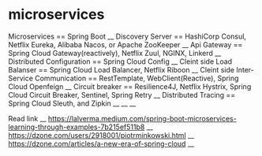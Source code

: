 # microservices


Microservices == Spring Boot __
Discovery Server ==  HashiCorp Consul, Netflix Eureka, Alibaba Nacos, or Apache ZooKeeper  __
Api Gateway == Spring Cloud Gateway(reactively), Netflix Zuul, NGINX, Linkerd  __
Distributed Configuration ==  Spring Cloud Config  __
Cleint side Load Balanser == Spring Cloud Load Balancer, Netflix Riboon  __
Cleint side Inter-Service Communication == RestTemplate, WebClient(Reactive), Spring Cloud Openfeign  __
Circuit breaker ==  Resilience4J, Netflix Hystrix, Spring Cloud Circuit Breaker, Sentinel, Spring Retry  __
Distributed Tracing == Spring Cloud Sleuth, and Zipkin  __
__
__

Read link __
https://lalverma.medium.com/spring-boot-microservices-learning-through-examples-7b215ef511b8  __
https://dzone.com/users/2918001/piotrminkowski.html  __
https://dzone.com/articles/a-new-era-of-spring-cloud  __

